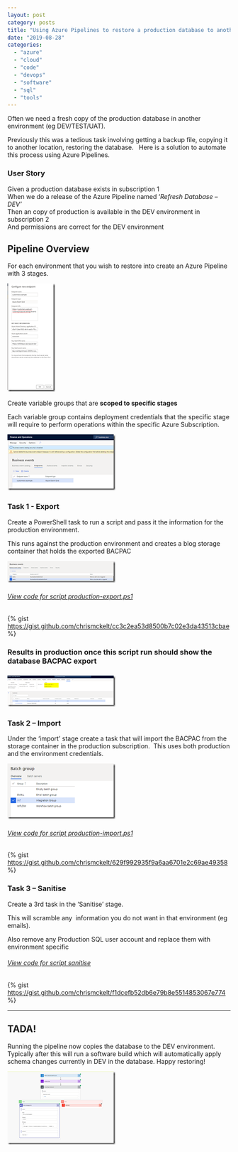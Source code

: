 ```yaml
---
layout: post
category: posts
title: "Using Azure Pipelines to restore a production database to another environment"
date: "2019-08-28"
categories: 
  - "azure"
  - "cloud"
  - "code"
  - "devops"
  - "software"
  - "sql"
  - "tools"
---
```


Often we need a fresh copy of the production database in another environment (eg DEV/TEST/UAT). 

Previously this was a tedious task involving getting a backup file, copying it to another location, restoring the database.   Here is a solution to automate this process using Azure Pipelines.

### User Story

Given a production database exists in subscription 1  
When we do a release of the Azure Pipeline named ‘_Refresh Database – DEV’_  
Then an copy of production is available in the DEV environment in subscription 2  
And permissions are correct for the DEV environment

## Pipeline Overview

For each environment that you wish to restore into create an Azure Pipeline with 3 stages.

[![image](images/image_thumb-7.png "image")](https://github.com/chrismckelt/chrismckelt.github.io/tree/master/_posts/posts/images/2019/08/image-7.png)

Create variable groups that are **scoped to specific stages**

Each variable group contains deployment credentials that the specific stage will require to perform operations within the specific Azure Subscription.

[![image](images/image_thumb-8.png "image")](https://github.com/chrismckelt/chrismckelt.github.io/tree/master/_posts/posts/images/2019/08/image-8.png)

### Task 1 - Export

Create a PowerShell task to run a script and pass it the information for the production environment.

This runs against the production environment and creates a blog storage container that holds the exported BACPAC

[![image](images/image_thumb-9.png "image")](https://github.com/chrismckelt/chrismckelt.github.io/tree/master/_posts/posts/images/2019/08/image-9.png)

###### [View code for script production-export.ps1](https://gist.github.com/chrismckelt/cc3c2ea53d8500b7c02e3da43513cbae)

{% gist https://gist.github.com/chrismckelt/cc3c2ea53d8500b7c02e3da43513cbae %}

<script src="https://gist.github.com/chrismckelt/cc3c2ea53d8500b7c02e3da43513cbae.js"></script>

### Results in production once this script run should show the database BACPAC export

### [![image](images/image_thumb-10.png "image")](https://github.com/chrismckelt/chrismckelt.github.io/tree/master/_posts/posts/images/2019/08/image-10.png)

### Task 2 – Import

Under the ‘import’ stage create a task that will import the BACPAC from the storage container in the production subscription.  This uses both production and the environment credentials.

[![image](images/image_thumb-11.png "image")](https://github.com/chrismckelt/chrismckelt.github.io/tree/master/_posts/posts/images/2019/08/image-11.png)

###### [View code for script production-import.ps1](https://gist.github.com/chrismckelt/629f992935f9a6aa6701e2c69ae49358)

{% gist https://gist.github.com/chrismckelt/629f992935f9a6aa6701e2c69ae49358 %}

<script src="https://gist.github.com/chrismckelt/629f992935f9a6aa6701e2c69ae49358.js"></script>

### Task 3 – Sanitise

Create a 3rd task in the ‘Sanitise’ stage. 

This will scramble any  information you do not want in that environment (eg emails).

Also remove any Production SQL user account and replace them with environment specific

###### [View code for script sanitise](https://gist.github.com/chrismckelt/f1dcefb52db6e79b8e5514853067e774)

{% gist https://gist.github.com/chrismckelt/f1dcefb52db6e79b8e5514853067e774 %}

<script src="https://gist.github.com/chrismckelt/f1dcefb52db6e79b8e5514853067e774.js"></script>

* * *

## TADA!

Running the pipeline now copies the database to the DEV environment. Typically after this will run a software build which will automatically apply schema changes currently in DEV in the database. Happy restoring!

[![image](images/image_thumb-13.png "image")](https://github.com/chrismckelt/chrismckelt.github.io/tree/master/_posts/posts/images/2019/08/image-13.png)
